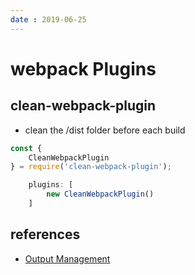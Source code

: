 ```yaml
---
date : 2019-06-25
---
```


# webpack Plugins

## clean-webpack-plugin

- clean the /dist folder before each build

``` js
const {
    CleanWebpackPlugin
} = require('clean-webpack-plugin');

    plugins: [
        new CleanWebpackPlugin()
    ]
```

## references
- [Output Management](https://webpack.js.org/guides/output-management/)
